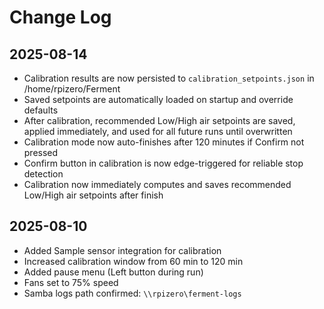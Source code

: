 # Change Log


## 2025-08-14
- Calibration results are now persisted to `calibration_setpoints.json` in /home/rpizero/Ferment
- Saved setpoints are automatically loaded on startup and override defaults
- After calibration, recommended Low/High air setpoints are saved, applied immediately, and used for all future runs until overwritten
- Calibration mode now auto-finishes after 120 minutes if Confirm not pressed
- Confirm button in calibration is now edge-triggered for reliable stop detection
- Calibration now immediately computes and saves recommended Low/High air setpoints after finish

## 2025-08-10
- Added Sample sensor integration for calibration
- Increased calibration window from 60 min to 120 min
- Added pause menu (Left button during run)
- Fans set to 75% speed
- Samba logs path confirmed: `\\rpizero\ferment-logs`